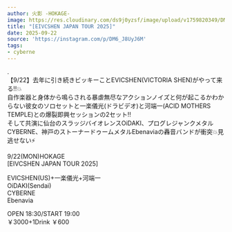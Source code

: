 ```yaml
---
author: 火影 -HOKAGE-
image: https://res.cloudinary.com/ds9j0yzsf/image/upload/v1759820349/DM6_J8UyJ6M.jpg
title: "[EIVCSHEN JAPAN TOUR 2025]"
date: 2025-09-22
source: 'https://instagram.com/p/DM6_J8UyJ6M'
tags:
- cyberne
---
```

.<br>
【9/22】去年に引き続きビッキーことEVICSHEN(VICTORIA SHEN)がやって来る‼️💥<br>
自作楽器と身体から鳴らされる暴虐無尽なアクションノイズと何が起こるかわからない彼女のソロセットと一楽儀光(ドラビデオ)と河端一(ACID MOTHERS TEMPLE)との爆裂即興セッションの2セット‼️<br>
そして共演に仙台のスラッジバイオレンスOiDAKI、プログレジャンクメタルCYBERNE、神戸のストーナードゥームメタルEbenaviaの轟音バンドが衝突💥見逃せない⚡️

9/22(MON)HOKAGE<br>
[EIVCSHEN JAPAN TOUR 2025]

EVICSHEN(US)+一楽儀光+河端一<br>
OiDAKI(Sendai)<br>
CYBERNE<br>
Ebenavia

OPEN 18:30/START 19:00<br>
￥3000+1Drink ￥600